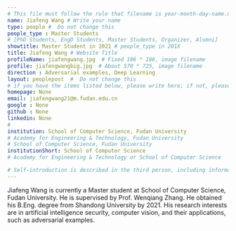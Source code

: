 ```yaml
---
# This file must follow the rule that filename is year-month-day-name.md .
name: Jiafeng Wang # Write your name
type: people #  Do not change this
people_type : Master Students
# [PhD Students, EngD Students, Master Students, Organizer, Alumni]
showtitle: Master Student in 2021 # people_type in 201X
title: Jiafeng Wang # Website Title
profileName: jiafengwang.jpg  # Fixed 186 * 186, image filename
profile: jiafengwangbig.jpg  # About 570 * 725, image filename
direction : Adversarial examples, Deep Learning
layout: peoplepost  #  Do not change this
# if you have the items listed below, please write here; if not, please write None.
homepage: None
email: jiafengwang21@m.fudan.edu.cn
google : None
github : None
linkedin: None
# 
institution: School of Computer Science, Fudan University
# Academy for Engineering & Technology, Fudan University
# School of Computer Science, Fudan University
institutionShort: School of Computer Science
# Academy for Engineering & Technology or School of Computer Science

# Self-introduction is described in the third person, including information such as educational experience
---
```


Jiafeng Wang is currently a Master student at School of Computer Science, Fudan University. He is supervised by Prof. Wenqiang Zhang. He obtained his B.Eng. degree from Shandong University by 2021. His research interests are in artificial intelligence security, computer vision, and their applications, such as adversarial examples.




 

